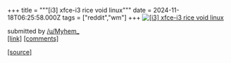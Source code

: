 +++
title = """[i3] xfce-i3 rice void linux"""
date = 2024-11-18T06:25:58.000Z
tags = ["reddit","wm"]
+++
[![[i3] xfce-i3 rice void linux](https://external-preview.redd.it/srO_2AdPhKpPnT2gsxWXR3ko08vTbm5deVgBxUdR5I0.jpg?width=320&crop=smart&auto=webp&s=75f06be0151ca181a5ccfaaba7b50c3c8316d7e1 "[i3] xfce-i3 rice void linux")](https://www.reddit.com/r/unixporn/comments/1gtykv5/i3_xfcei3_rice_void_linux/)

submitted by [/u/Myhem\_](https://www.reddit.com/user/Myhem_)  
[\[link\]](https://youtu.be/Hn4JcaCRLcQ?si=bSpJz7L81dYjGKRt) [\[comments\]](https://www.reddit.com/r/unixporn/comments/1gtykv5/i3_xfcei3_rice_void_linux/)

[[source]](https://www.reddit.com/r/unixporn/comments/1gtykv5/i3_xfcei3_rice_void_linux/)
